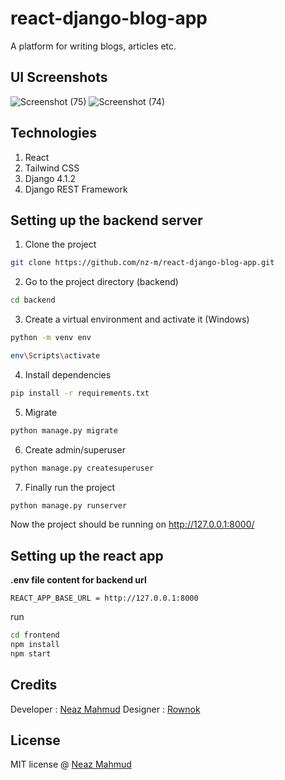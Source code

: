 # react-django-blog-app
A platform for writing blogs, articles etc. 

## UI Screenshots
![Screenshot (75)](https://user-images.githubusercontent.com/87283264/197416491-2422e3cc-e262-45e1-9751-90b5dcbdb452.png)
![Screenshot (74)](https://user-images.githubusercontent.com/87283264/197416494-0904c09f-631e-4d62-80d4-8fee654b3954.png)

## Technologies
1. React
2. Tailwind CSS
3. Django 4.1.2
3. Django REST Framework

## Setting up the backend server
1. Clone the project
```bash
git clone https://github.com/nz-m/react-django-blog-app.git
```
2. Go to the project directory (backend)
```bash
cd backend
```
3. Create a virtual environment and activate it (Windows)
```bash
python -m venv env
```
```bash
env\Scripts\activate
```
4. Install dependencies
```bash
pip install -r requirements.txt
```
5. Migrate
```bash
python manage.py migrate
```
6. Create admin/superuser
```bash
python manage.py createsuperuser
```
7. Finally run the project
```bash
python manage.py runserver
```
Now the project should be running on http://127.0.0.1:8000/

## Setting up the react app

**.env file content for backend url**
```
REACT_APP_BASE_URL = http://127.0.0.1:8000
```
run
```bash
cd frontend
npm install
npm start
```

## Credits
Developer : [Neaz Mahmud](https://github.com/nz-m)
Designer : [Rownok](https://github.com/rownokmahbub)

## License
MIT license @ [Neaz Mahmud](https://github.com/nz-m/react-django-blog-app/blob/main/LICENSE)


